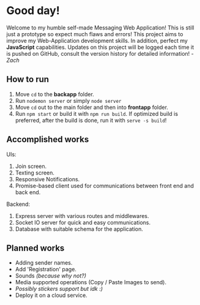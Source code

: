 # Good day!

Welcome to my humble self-made Messaging Web Application! This is still just a prototype so expect much flaws and errors! This project aims to improve my Web-Application development skills. In addition, perfect my **JavaScript** capabilities. Updates on this project will be logged each time it is pushed on GitHub, consult the version history for detailed information! *-Zach*

## How to run

1. Move `cd` to the **backapp** folder. 
2. Run `nodemon server` or simply `node server`
3. Move `cd` out to the main folder and then into **frontapp** folder.
4. Run `npm start` or build it with `npm run build`. If optimized build is preferred, after the build is done, run it with `serve -s build`!

## Accomplished works
UIs:
<ol>
  <li>Join screen.
  <li>Texting screen.
  <li>Responsive Notifications.
  <li>Promise-based client used for communications between front end and back end.
</ol>

Backend:
<ol>
  <li>Express server with various routes and middlewares.
  <li>Socket IO server for quick and easy communications.
  <li>Database with suitable schema for the application.
</ol>

## Planned works
- Adding sender names.
- Add 'Registration' page.
- Sounds *(because why not?)*
- Media supported operations (Copy / Paste Images to send).
- *Possibly stickers support but idk :)*
- Deploy it on a cloud service.
